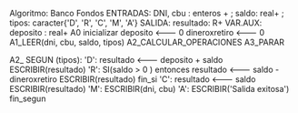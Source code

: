 Algoritmo: Banco Fondos
ENTRADAS: DNI, cbu : enteros + ; saldo: real+ ; tipos: caracter{'D', 'R', 'C', 'M', 'A'}
SALIDA: resultado: R+
VAR.AUX: deposito : real+
A0 inicializar
    deposito <--- 0
    dineroxretiro <--- 0
A1_LEER(dni, cbu, saldo, tipos)
A2_CALCULAR_OPERACIONES
A3_PARAR

A2_ SEGUN (tipos):
        'D': resultado <--- deposito + saldo
             ESCRIBIR(resultado)
        'R': SI(saldo > 0 ) entonces
                resultado <--- saldo - dineroxretiro
                ESCRIBIR(resultado)
             fin_si
        'C': resultado <--- saldo
             ESCRIBIR(resultado)
        'M': ESCRIBIR(dni, cbu)
        'A': ESCRIBIR('Salida exitosa')
    fin_segun    